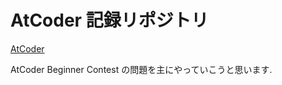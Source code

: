 # AtCoder 記録リポジトリ
<a href="http://atcoder.jp" rel="nofollow">AtCoder</a>

AtCoder Beginner Contest の問題を主にやっていこうと思います.
